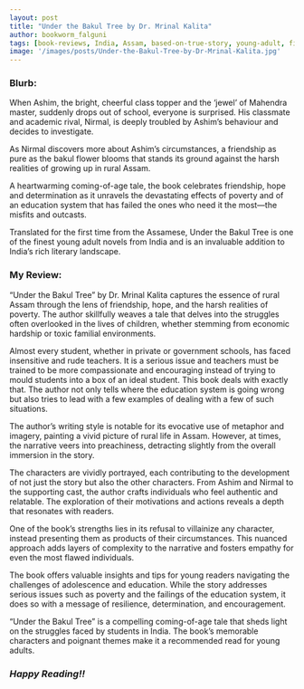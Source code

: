 ```yaml
---
layout: post
title: "Under the Bakul Tree by Dr. Mrinal Kalita"
author: bookworm_falguni
tags: [book-reviews, India, Assam, based-on-true-story, young-adult, fiction, drama, childrens-fiction, inspirational, motivational, middle-grade, domestic-violence, alcoholism, educational, disability, mental-health, success, positivity, money, politics, education, students, family, teenage, parents, village, community, books]
image: '/images/posts/Under-the-Bakul-Tree-by-Dr-Mrinal-Kalita.jpg'
---
```


### **Blurb:**
When Ashim, the bright, cheerful class topper and the ‘jewel’ of Mahendra master, suddenly drops out of school, everyone is surprised. His classmate and academic rival, Nirmal, is deeply troubled by Ashim’s behaviour and decides to investigate.

As Nirmal discovers more about Ashim’s circumstances, a friendship as pure as the bakul flower blooms that stands its ground against the harsh realities of growing up in rural Assam.

A heartwarming coming-of-age tale, the book celebrates friendship, hope and determination as it unravels the devastating effects of poverty and of an education system that has failed the ones who need it the most―the misfits and outcasts.

Translated for the first time from the Assamese, Under the Bakul Tree is one of the finest young adult novels from India and is an invaluable addition to India’s rich literary landscape.

### **My Review:**
“Under the Bakul Tree” by Dr. Mrinal Kalita captures the essence of rural Assam through the lens of friendship, hope, and the harsh realities of poverty. The author skillfully weaves a tale that delves into the struggles often overlooked in the lives of children, whether stemming from economic hardship or toxic familial environments.

Almost every student, whether in private or government schools, has faced insensitive and rude teachers. It is a serious issue and teachers must be trained to be more compassionate and encouraging instead of trying to mould students into a box of an ideal student. This book deals with exactly that. The author not only tells where the education system is going wrong but also tries to lead with a few examples of dealing with a few of such situations.

The author’s writing style is notable for its evocative use of metaphor and imagery, painting a vivid picture of rural life in Assam. However, at times, the narrative veers into preachiness, detracting slightly from the overall immersion in the story.

The characters are vividly portrayed, each contributing to the development of not just the story but also the other characters. From Ashim and Nirmal to the supporting cast, the author crafts individuals who feel authentic and relatable. The exploration of their motivations and actions reveals a depth that resonates with readers.

One of the book’s strengths lies in its refusal to villainize any character, instead presenting them as products of their circumstances. This nuanced approach adds layers of complexity to the narrative and fosters empathy for even the most flawed individuals.

The book offers valuable insights and tips for young readers navigating the challenges of adolescence and education. While the story addresses serious issues such as poverty and the failings of the education system, it does so with a message of resilience, determination, and encouragement.

“Under the Bakul Tree” is a compelling coming-of-age tale that sheds light on the struggles faced by students in India. The book’s memorable characters and poignant themes make it a recommended read for young adults.

### ***Happy Reading!!***
